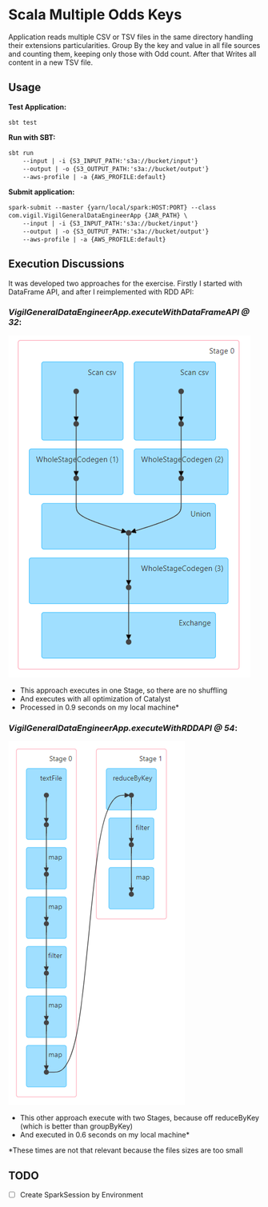 # Scala Multiple Odds Keys

Application reads multiple CSV or TSV files in the same directory handling their extensions particularities. Group By the key and value in all file sources and counting them, keeping only those with Odd count.
After that Writes all content in a new TSV file.

## Usage
**Test Application:**
```
sbt test
```

**Run with SBT:**
```
sbt run 
    --input | -i {S3_INPUT_PATH:'s3a://bucket/input'}
    --output | -o {S3_OUTPUT_PATH:'s3a://bucket/output'}
    --aws-profile | -a {AWS_PROFILE:default}
```

**Submit application:**
```
spark-submit --master {yarn/local/spark:HOST:PORT} --class com.vigil.VigilGeneralDataEngineerApp {JAR_PATH} \ 
    --input | -i {S3_INPUT_PATH:'s3a://bucket/input'}
    --output | -o {S3_OUTPUT_PATH:'s3a://bucket/output'}
    --aws-profile | -a {AWS_PROFILE:default}
```

## Execution Discussions
It was developed two approaches for the exercise. Firstly I started with DataFrame API, and after I reimplemented with RDD API:

### *VigilGeneralDataEngineerApp.executeWithDataFrameAPI @ 32*:
![alt text](dag-df.png)
- This approach executes in one Stage, so there are no shuffling
- And executes with all optimization of Catalyst
- Processed in 0.9 seconds on my local machine*


### *VigilGeneralDataEngineerApp.executeWithRDDAPI @ 54*:
![alt text](dag-rdd.png)
- This other approach execute with two Stages, because off reduceByKey (which is better than groupByKey)
- And executed in 0.6 seconds on my local machine*

*These times are not that relevant because the files sizes are too small


## TODO
- [ ] Create SparkSession by Environment
